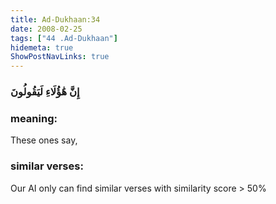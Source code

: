 ```yaml
---
title: Ad-Dukhaan:34
date: 2008-02-25
tags: ["44 .Ad-Dukhaan"]
hidemeta: true 
ShowPostNavLinks: true 
---
```

### إِنَّ هَٰؤُلَاءِ لَيَقُولُونَ
### meaning: 
These ones say,
### similar verses: 

Our AI only can find similar verses with similarity score > 50% 




